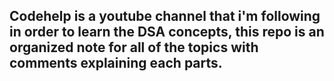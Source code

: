 ## Codehelp is a youtube channel that i'm following in order to learn the DSA concepts, this repo is an organized note for all of the topics with comments explaining each parts.
